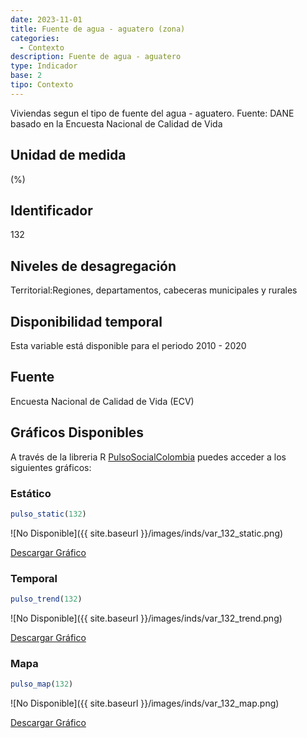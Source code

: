 ```yaml
---
date: 2023-11-01
title: Fuente de agua - aguatero (zona)
categories:
  - Contexto
description: Fuente de agua - aguatero
type: Indicador
base: 2
tipo: Contexto
--- 
```


Viviendas segun el tipo de fuente del agua - aguatero.
Fuente: DANE basado en la Encuesta Nacional de Calidad de Vida

## Unidad de medida
(%)

## Identificador
132

## Niveles de desagregación
Territorial:Regiones, departamentos, cabeceras municipales y rurales

## Disponibilidad temporal
Esta variable está disponible para el periodo 2010 - 2020

## Fuente
Encuesta Nacional de Calidad de Vida (ECV)

## Gráficos Disponibles

A través de la libreria R [PulsoSocialColombia](https://github.com/pulsosocialcolombia/PulsoSocialColombia) puedes acceder a los siguientes gráficos:

### Estático

``` R
pulso_static(132)
```

![No Disponible]({{ site.baseurl }}/images/inds/var_132_static.png)

<a href='{{ site.baseurl }}/images/inds/var_132_static.png'>Descargar Gráfico</a>

### Temporal

``` R
pulso_trend(132)
```

![No Disponible]({{ site.baseurl }}/images/inds/var_132_trend.png)

<a href='{{ site.baseurl }}/images/inds/var_132_trend.png'>Descargar Gráfico</a>

### Mapa

``` R
pulso_map(132)
```

![No Disponible]({{ site.baseurl }}/images/inds/var_132_map.png)

<a href='{{ site.baseurl }}/images/inds/var_132_map.png'>Descargar Gráfico</a>